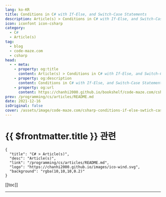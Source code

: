 ```yaml
---
lang: ko-KR
title: Conditions in C# with If-Else, and Switch-Case Statements
description: Article(s) > Conditions in C# with If-Else, and Switch-Case Statements
icon: iconfont icon-csharp
category: 
  - C#
  - Article(s)
tag: 
  - blog
  - code-maze.com
  - csharp
head:  
  - - meta:
    - property: og:title
      content: Article(s) > Conditions in C# with If-Else, and Switch-Case Statements
    - property: og:description
      content: Conditions in C# with If-Else, and Switch-Case Statements
    - property: og:url
      content: https://chanhi2000.github.io/bookshelf/code-maze.com/csharp-conditions-if-else-swtich-case.html
prev: /programming/cs/articles/README.md
date: 2021-12-16
isOriginal: false
cover: /assets/image/code-maze.com/csharp-conditions-if-else-swtich-case/banner.png
---
```


# {{ $frontmatter.title }} 관련

```component VPCard
{
  "title": "C# > Article(s)",
  "desc": "Article(s)",
  "link": "/programming/cs/articles/README.md",
  "logo": "https://chanhi2000.github.io/images/ico-wind.svg",
  "background": "rgba(10,10,10,0.2)"
}
```

[[toc]]

---

<SiteInfo
  name="Conditions in C# with If-Else, and Switch-Case Statements"
  desc="Learn about Conditions in C#, differences between if, if-else, if-else if, and switch-case conditional statements, and how to use them."
  url="https://code-maze.com/csharp-conditions-if-else-swtich-case/"
  logo="/assets/image/code-maze.com/favicon.png"
  preview="/assets/image/code-maze.com/csharp-conditions-if-else-swtich-case/banner.png"/>

<!-- TODO: 작성 -->
